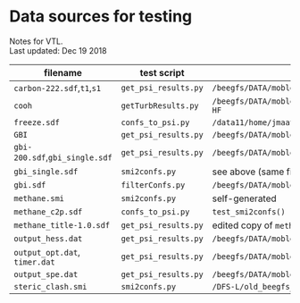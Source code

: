 
# Data sources for testing
Notes for VTL.  
Last updated: Dec 19 2018

| filename                       | test script          | source                                                                                       |
|--------------------------------|----------------------|----------------------------------------------------------------------------------------------|
| `carbon-222.sdf`,`t1`,`s1`     | `get_psi_results.py` | `/beegfs/DATA/mobley/limvt/openforcefield/pipeline/work_hydrocarbons/HESS`                   |
| `cooh`                         | `getTurbResults.py`  | `/beegfs/DATA/mobley/limvt/openforcefield/pipeline/work_coohDirection/02_torsion/03_Turbomole/2_solv-HF` |
| `freeze.sdf`                   | `confs_to_psi.py`    | `/data11/home/jmaat/off_nitrogens/sdf_min/sdf_min_mol2/pyrnit_2_constituent_11_improper.sdf` |
| `GBI`                          | `get_psi_results.py` | `/beegfs/DATA/mobley/limvt/openforcefield/pipeline/03_examples/set1/GBI`                     |
| `gbi-200.sdf`,`gbi_single.sdf` | `get_psi_results.py` | `/beegfs/DATA/mobley/limvt/openforcefield/pipeline/03_examples/set1/examples2-200.sdf`       |
| `gbi_single.sdf`               | `smi2confs.py`       | see above (same file)                                                                        |
| `gbi.sdf`                      | `filterConfs.py`     | `/beegfs/DATA/mobley/limvt/openforcefield/pipeline/03_examples/set1/examples2.sdf`           |
| `methane.smi`                  | `smi2confs.py`       | self-generated                                                                               |
| `methane_c2p.sdf`              | `confs_to_psi.py`    | `test_smi2confs()`                                                                           |
| `methane_title-1.0.sdf`        | `get_psi_results.py` | edited copy of `methane_c2p.sdf`                                                             |
| `output_hess.dat`              | `get_psi_results.py` | `/beegfs/DATA/mobley/limvt/openforcefield/hessian/sandbox_benzene/benzene/output.dat`        |
| `output_opt.dat`, `timer.dat`  | `get_psi_results.py` | `/beegfs/DATA/mobley/limvt/openforcefield/pipeline/03_examples/set1/GBI/1/`                  |
| `output_spe.dat`               | `get_psi_results.py` | `/beegfs/DATA/mobley/limvt/openforcefield/pipeline/set1_01_main/SPE1/AlkEthOH_c1178/1/output.dat` |
| `steric_clash.smi`             | `smi2confs.py`       | `/DFS-L/old_beegfs_data/mobley/limvt/openforcefield/pipeline/set1_01_main/set1_01_main.smi`  |


